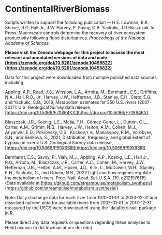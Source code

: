 # ContinentalRiverBiomass

Scripts written to support the following publication -- H.E. Lowman, R.K. Shriver, R.O. Hall Jr., J.W. Harvey, P. Savoy, C.B. Yackulic, J.R.Blaszczak. In Press. Macroscale controls determine the recovery of river ecosystem productivity following flood disturbances. *Proceedings of the National Academy of Sciences.*

**Please visit the Zenodo webpage for this project to access the most relevant and annotated versions of data and code - [https://zenodo.org/doi/10.5281/zenodo.10455822](https://zenodo.org/doi/10.5281/zenodo.10455822)**

Data for this project were downloaded from multiple published data sources including:

Appling, A.P., Read, J.S., Winslow, L.A., Arroita, M., Bernhardt, E.S., Griffiths, N.A., Hall, R.O., Jr., Harvey, J.W., Heffernan, J.B., Stanley, E.H., Stets, E.G., and Yackulic, C.B., 2018, Metabolism estimates for 356 U.S. rivers (2007-2017): U.S. Geological Survey data release, [https://doi.org/10.5066/F70864KX](https://doi.org/10.5066/F70864KX).

Blaszczak, J.R., Koenig, L.E., Mejia, F.H., Gómez-Gener, L., Dutton, C.L., Carter, A.M., Grimm, N.B., Harvey, J.W., Helton, A.M., Cohen, M.J., Anyanwu, E.D., Pokrovsky, O.S., Krickov, I.V., Manasypov, R.M., Vorobyev, S.N., and Serikova, S., 2021, Distribution, frequency, and global extent of hypoxia in rivers: U.S. Geological Survey data release, [https://doi.org/10.5066/P99X6SIR](https://doi.org/10.5066/P99X6SIR).

Bernhardt, E.S., Savoy, P., Vlah, M.J., Appling, A.P., Koenig, L.E., Hall Jr., R.O., Arroita, M., Blaszczak, J.R., Carter, A.C., Cohen, M., Harvey, J.W., Heffernan, J.B., Helton, A.M., Hosen, J.D., Kirk, L., McDowell, W.H., Stanley, E.H., Yackulic, C., and Grimm, N.B., 2022 Light and flow regimes regulate the metabolism of rivers. Proc. Natl. Acad. Sci. U.S.A. 119, e2121976119. (Data available at [https://github.com/streampulse/metabolism_synthesis](https://github.com/streampulse/metabolism_synthesis))

Note: Daily discharge data for each river from 1970-01-01 to 2020-12-31 and dissolved nutrient data for available rivers from 2007-01-01 to 2017-12-31 measured by the USGS were downloaded using the 'dataRetrieval' package in R.

Please direct any data requests or questions regarding these analyses to Heili Lowman (h dot lowman at unr dot edu).
